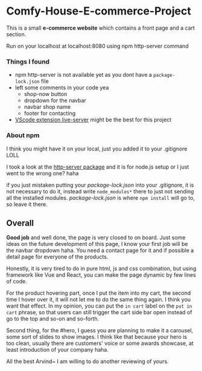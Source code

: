 # Comfy-House-E-commerce-Project

This is a small **e-commerce website** which contains a front page and a cart section.

Run on your localhost at localhost:8080 using npm http-server command

### Things I found

- npm http-server is not available yet as you dont have a `package-lock.json` file
- left some comments in your code yea
  - shop-now button
  - dropdown for the navbar
  - navbar shop name
  - footer for contacting
- [VScode extension live-server](https://marketplace.visualstudio.com/items?itemName=ritwickdey.LiveServer) might be the best for this project

### About npm

I think you might have it on your local, just you added it to your .gitignore LOLL

I took a look at the [http-server package](https://www.npmjs.com/package/http-server) and it is for node.js setup or I just went to the wrong one? haha

if you just mistaken putting your _package-lock.json_ into your .gitignore, it is not necessary to do it, instead write `node_modules*` there to just not sending all the installed modules. _package-lock.json_ is where `npm install` will go to, so leave it there.

## Overall

**Good job** and well done, the page is very closed to on board. Just some ideas on the future development of this page, I know your first job will be the navbar dropdown haha. You need a contact page for it and if possible a detail page for everyone of the products.

Honestly, it is very tired to do in pure html, js and css combination, but using framework like Vue and React, you can make the page dynamic by few lines of code.

For the product hovering part, once I put the item into my cart, the second time I hover over it, it will not let me to do the same thing again. I think you want that effect. In my opinion, you can put the `in cart` label on the `put in cart` phrase, so that users can still trigger the cart side bar open instead of go to the top and so-on and so-forth.

Second thing, for the #hero, I guess you are planning to make it a carousel, some sort of slides to show images. I think like that because your hero is too clean, usually there are customers' voice or some awards showcase, at least introduction of your company haha.

All the best Arvind~ I am willing to do another reviewing of yours.

